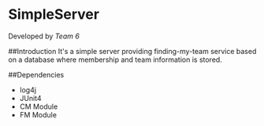 SimpleServer
==============

Developed by *Team 6*

##Introduction
It's a simple server providing finding-my-team service based on a database where membership and team information is stored.

##Dependencies
* log4j
* JUnit4
* CM Module
* FM Module